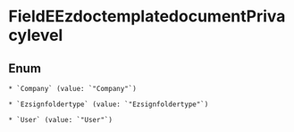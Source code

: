 
# FieldEEzdoctemplatedocumentPrivacylevel

## Enum


    * `Company` (value: `"Company"`)

    * `Ezsignfoldertype` (value: `"Ezsignfoldertype"`)

    * `User` (value: `"User"`)



